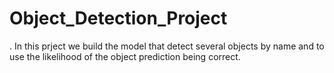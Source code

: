 # Object_Detection_Project
. In this prject we build the model that detect several objects by name and to use the likelihood of the object prediction being correct.
